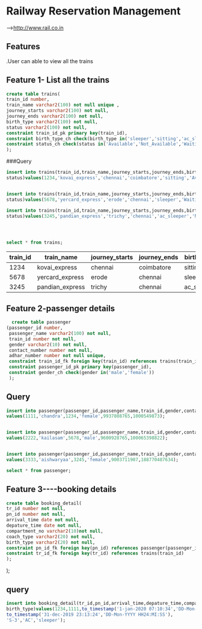 # Railway Reservation Management
-->http://www.rail.co.in
## Features
.User can able to view all the trains 

## Feature 1- List all the trains 
```sql
create table trains(
train_id number,
train_name varchar2(100) not null unique ,
journey_starts varchar2(100) not null,
journey_ends varchar2(100) not null,
birth_type varchar2(100) not null,
status varchar2(100) not null,
constraint train_id_pk primary key(train_id),
constraint birth_type_ch check(birth_type in('sleeper','sitting','ac_sleeper','ac_sitting')),
constraint status_ch check(status in('Available','Not_Available','Waiting_List'))
);

```

###Query
```sql
insert into trains(train_id,train_name,journey_starts,journey_ends,birth_type,
status)values(1234,'kovai_express','chennai','coimbatore','sitting','Available');


insert into trains(train_id,train_name,journey_starts,journey_ends,birth_type,
status)values(5678,'yercard_express','erode','chennai','sleeper','Waiting_List');

insert into trains(train_id,train_name,journey_starts,journey_ends,birth_type,
status)values(3245,'pandian_express','trichy','chennai','ac_sleeper','Not_Available');




select * from trains;
```


| train_id | train_name      | journey_starts | journey_ends | birth_type | status        |
|----------|-----------------|----------------|--------------|------------|---------------|
| 1234     | kovai_express   | chennai        | coimbatore   | sitting    | Available     |
| 5678     | yercard_express | erode          | chennai      | sleeper    | Waiting_List  |
| 3245     | pandian_express | trichy         | chennai      | ac_sleeper | Not_Available |


## Feature 2-passenger details 
```sql
  create table passenger
(passenger_id number,
 passenger_name varchar2(100) not null,
 train_id number not null,
 gender varchar2(10) not null,
 contact_number number not null,
 adhar_number number not null unique,
 constraint train_id_fk foreign key(train_id) references trains(train_id),
 constraint passenger_id_pk primary key(passenger_id),
 constraint gender_ch check(gender in('male','female'))
 );
  ```
  ## Query 
  ```sql
 insert into passenger(passenger_id,passenger_name,train_id,gender,contact_number,adhar_number)
 values(1111,'chandra',1234,'female',9937808765,1000549873);
 
 
  insert into passenger(passenger_id,passenger_name,train_id,gender,contact_number,adhar_number)
 values(2222,'kailasam',5678,'male',9600928765,100065398822);
 
 
 insert into passenger(passenger_id,passenger_name,train_id,gender,contact_number,adhar_number)
 values(3333,'aishwaryaa',3245,'female',9003711907,188770487634);
 
 select * from passenger;
  ```
   
 
  
  
  ## Feature 3----booking details 
  
 ```sql
create table booking_detail(
tr_id number not null, 
pn_id number not null, 
arrival_time date not null,
depature_time date not null,
compartment_no varchar2(10)not null,
coach_type varchar2(20) not null,
birth_type varchar2(20) not null,
constraint pn_id_fk foreign key(pn_id) references passenger(passenger_id), 
constraint tr_id_fk foreign key(tr_id) references trains(train_id)
);
```



  );
  
  ## query
  ```sql
  insert into booking_detail(tr_id,pn_id,arrival_time,depature_time,compartment_no,coach_type,
birth_type)values(1234,1111,to_timestamp('1-jan-2020 07:10:34','DD-Mon-YYYY HH24:MI:SS'),
to_timestamp('31-dec-2019 23:13:24','DD-Mon-YYYY HH24:MI:SS'),
'S-3','AC','sleeper');
```
  
  
  
  
  
  
  
